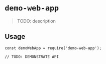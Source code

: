 # `demo-web-app`

> TODO: description

## Usage

```
const demoWebApp = require('demo-web-app');

// TODO: DEMONSTRATE API
```
